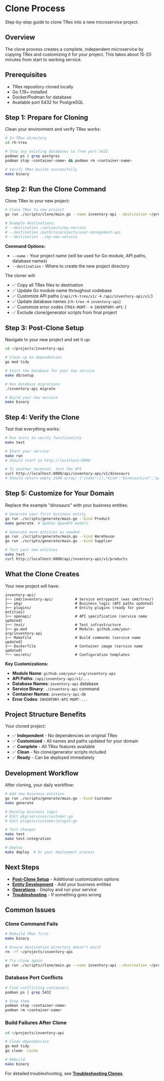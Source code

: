 # Clone Process

Step-by-step guide to clone TRex into a new microservice project.

## Overview

The clone process creates a complete, independent microservice by copying TRex and customizing it for your project. This takes about 15-20 minutes from start to working service.

## Prerequisites

- TRex repository cloned locally
- Go 1.19+ installed
- Docker/Podman for database
- Available port 5432 for PostgreSQL

## Step 1: Prepare for Cloning

Clean your environment and verify TRex works:

```bash
# In TRex directory
cd rh-trex

# Stop any existing databases to free port 5432
podman ps | grep postgres
podman stop <container-name> && podman rm <container-name>

# Verify TRex builds successfully
make binary
```

## Step 2: Run the Clone Command

Clone TRex to your new project:

```bash
# Clone TRex to new project
go run ./scripts/clone/main.go --name inventory-api --destination ~/projects/inventory-api

# Example destinations:
# --destination ~/projects/my-service
# --destination /path/to/projects/user-management-api
# --destination ../my-new-service
```

**Command Options:**
- `--name` - Your project name (will be used for Go module, API paths, database names)
- `--destination` - Where to create the new project directory

The cloner will:
- ✅ Copy all TRex files to destination
- ✅ Update Go module name throughout codebase
- ✅ Customize API paths (`/api/rh-trex/v1/` → `/api/inventory-api/v1/`)
- ✅ Update database names (`rh-trex` → `inventory-api`)  
- ✅ Customize error codes (`TREX-MGMT-` → `INVENTORY-API-`)
- ✅ Exclude clone/generator scripts from final project

## Step 3: Post-Clone Setup

Navigate to your new project and set it up:

```bash
cd ~/projects/inventory-api

# Clean up Go dependencies
go mod tidy

# Start the database for your new service
make db/setup

# Run database migrations
./inventory-api migrate

# Build your new service
make binary
```

## Step 4: Verify the Clone

Test that everything works:

```bash
# Run tests to verify functionality
make test

# Start your service
make run
# Should start on http://localhost:8000

# In another terminal, test the API
curl http://localhost:8000/api/inventory-api/v1/dinosaurs
# Should return empty JSON array: {"items":[],"kind":"DinosaurList","page":1,"size":0,"total":0}
```

## Step 5: Customize for Your Domain

Replace the example "dinosaurs" with your business entities:

```bash
# Generate your first business entity
go run ./scripts/generate/main.go --kind Product
make generate  # Update OpenAPI models

# Generate more entities as needed
go run ./scripts/generate/main.go --kind Warehouse
go run ./scripts/generate/main.go --kind Supplier

# Test your new entities
make test
curl http://localhost:8000/api/inventory-api/v1/products
```

## What the Clone Creates

Your new project will have:

```
inventory-api/
├── cmd/inventory-api/          # Service entrypoint (was cmd/trex/)
├── pkg/                        # Business logic (API paths updated)
├── plugins/                    # Entity plugins (ready for your entities)
├── openapi/                    # API specification (service name updated)
├── test/                       # Test infrastructure
├── go.mod                      # Module: github.com/your-org/inventory-api
├── Makefile                    # Build commands (service name updated)
├── Dockerfile                  # Container image (service name updated)
└── secrets/                    # Configuration templates
```

**Key Customizations:**
- **Module Name**: `github.com/your-org/inventory-api`
- **API Paths**: `/api/inventory-api/v1/...`
- **Database Names**: `inventory-api` database
- **Service Binary**: `./inventory-api` command
- **Container Names**: `inventory-api-db`
- **Error Codes**: `INVENTORY-API-MGMT-...`

## Project Structure Benefits

Your cloned project:
- ✅ **Independent** - No dependencies on original TRex
- ✅ **Customized** - All names and paths updated for your domain
- ✅ **Complete** - All TRex features available
- ✅ **Clean** - No clone/generator scripts included
- ✅ **Ready** - Can be deployed immediately

## Development Workflow

After cloning, your daily workflow:

```bash
# Add new business entities
go run ./scripts/generate/main.go --kind Customer
make generate

# Develop business logic
# Edit pkg/services/customer.go
# Edit plugins/customer/plugin.go

# Test changes
make test
make test-integration

# Deploy
make deploy  # Or your deployment process
```

## Next Steps

- **[Post-Clone Setup](post-clone-setup.md)** - Additional customization options
- **[Entity Development](../entity-development/)** - Add your business entities
- **[Operations](../operations/)** - Deploy and run your service
- **[Troubleshooting](troubleshooting-clones.md)** - If something goes wrong

## Common Issues

### Clone Command Fails
```bash
# Rebuild TRex first
make binary

# Ensure destination directory doesn't exist
rm -rf ~/projects/inventory-api

# Try clone again
go run ./scripts/clone/main.go --name inventory-api --destination ~/projects/inventory-api
```

### Database Port Conflicts
```bash
# Find conflicting containers
podman ps | grep 5432

# Stop them
podman stop <container-name>
podman rm <container-name>
```

### Build Failures After Clone
```bash
cd ~/projects/inventory-api

# Clean dependencies
go mod tidy
go clean -cache

# Rebuild
make binary
```

For detailed troubleshooting, see **[Troubleshooting Clones](troubleshooting-clones.md)**.